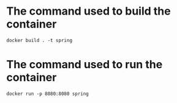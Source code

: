 # The command used to build the container

```
docker build . -t spring
```

# The command used to run the container

```
docker run -p 8080:8080 spring
```